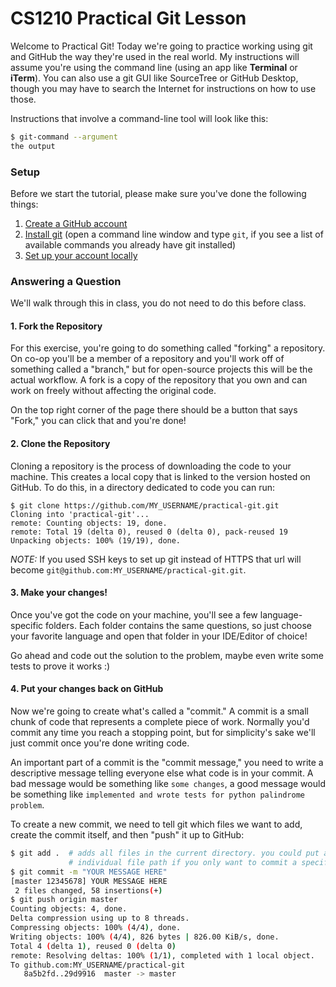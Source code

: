 # CS1210 Practical Git Lesson

Welcome to Practical Git! Today we're going to practice working using git and GitHub the way they're used in the real world. My instructions will assume you're using the command line (using an app like **Terminal** or **iTerm**). You can also use a git GUI like SourceTree or GitHub Desktop, though you may have to search the Internet for instructions on how to use those.

Instructions that involve a command-line tool will look like this:

```sh
$ git-command --argument
the output
```

### Setup

Before we start the tutorial, please make sure you've done the following things:

1. [Create a GitHub account](https://github.com/join)
2. [Install git](https://git-scm.com/book/en/v2/Getting-Started-Installing-Git) (open a command line window and type `git`, if you see a list of available commands you already have git installed)
3. [Set up your account locally](https://help.github.com/articles/set-up-git/)

### Answering a Question

We'll walk through this in class, you do not need to do this before class.

#### 1. Fork the Repository

For this exercise, you're going to do something called "forking" a repository. On co-op you'll be a member of a repository and you'll work off of something called a "branch," but for open-source projects this will be the actual workflow. A fork is a copy of the repository that you own and can work on freely without affecting the original code.

On the top right corner of the page there should be a button that says "Fork," you can click that and you're done!

#### 2. Clone the Repository

Cloning a repository is the process of downloading the code to your machine. This creates a local copy that is linked to the version hosted on GitHub. To do this, in a directory dedicated to code you can run:

```
$ git clone https://github.com/MY_USERNAME/practical-git.git
Cloning into 'practical-git'...
remote: Counting objects: 19, done.
remote: Total 19 (delta 0), reused 0 (delta 0), pack-reused 19
Unpacking objects: 100% (19/19), done.
```
*NOTE:* If you used SSH keys to set up git instead of HTTPS that url will become `git@github.com:MY_USERNAME/practical-git.git`.

#### 3. Make your changes!

Once you've got the code on your machine, you'll see a few language-specific folders. Each folder contains the same questions, so just choose your favorite language and open that folder in your IDE/Editor of choice!

Go ahead and code out the solution to the problem, maybe even write some tests to prove it works :)

#### 4. Put your changes back on GitHub

Now we're going to create what's called a "commit." A commit is a small chunk of code that represents a complete piece of work. Normally you'd commit any time you reach a stopping point, but for simplicity's sake we'll just commit once you're done writing code.

An important part of a commit is the "commit message," you need to write a descriptive message telling everyone else what code is in your commit. A bad message would be something like `some changes`, a good message would be something like `implemented and wrote tests for python palindrome problem`.

To create a new commit, we need to tell git which files we want to add, create the commit itself, and then "push" it up to GitHub:

```sh
$ git add .  # adds all files in the current directory. you could put an
             # individual file path if you only want to commit a specific file
$ git commit -m "YOUR MESSAGE HERE"
[master 12345678] YOUR MESSAGE HERE
 2 files changed, 58 insertions(+)
$ git push origin master
Counting objects: 4, done.
Delta compression using up to 8 threads.
Compressing objects: 100% (4/4), done.
Writing objects: 100% (4/4), 826 bytes | 826.00 KiB/s, done.
Total 4 (delta 1), reused 0 (delta 0)
remote: Resolving deltas: 100% (1/1), completed with 1 local object.
To github.com:MY_USERNAME/practical-git
   8a5b2fd..29d9916  master -> master
```

